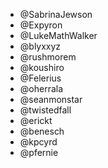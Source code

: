 * @SabrinaJewson
* @Expyron
* @LukeMathWalker
* @blyxxyz
* @rushmorem
* @koushiro
* @Felerius
* @oherrala
* @seanmonstar
* @twistedfall
* @erickt
* @benesch
* @kpcyrd
* @pfernie
